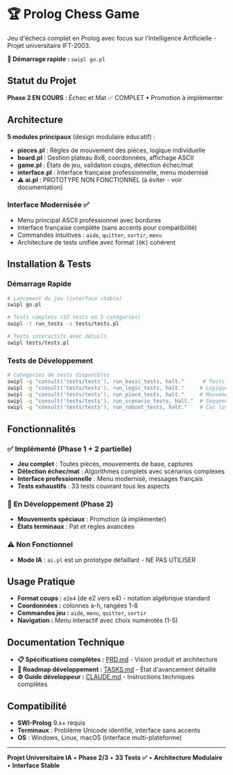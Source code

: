 # 🏆 Prolog Chess Game

Jeu d'échecs complet en Prolog avec focus sur l'Intelligence Artificielle - Projet universitaire IFT-2003.

**🚀 Démarrage rapide :** `swipl go.pl`

## Statut du Projet

**Phase 2 EN COURS** : Échec et Mat ✅ COMPLET • Promotion à implémenter

## Architecture

**5 modules principaux** (design modulaire éducatif) :
- **pieces.pl** : Règles de mouvement des pièces, logique individuelle
- **board.pl** : Gestion plateau 8x8, coordonnées, affichage ASCII  
- **game.pl** : États de jeu, validation coups, détection échec/mat
- **interface.pl** : Interface française professionnelle, menu modernisé
- **⚠️ ai.pl** : PROTOTYPE NON FONCTIONNEL (à éviter - voir documentation)

### Interface Modernisée ✅
- Menu principal ASCII professionnel avec bordures
- Interface française complète (sans accents pour compatibilité)
- Commandes intuitives : `aide`, `quitter`, `sortir`, `menu`
- Architecture de tests unifiée avec format `[OK]` cohérent

## Installation & Tests

### Démarrage Rapide
```bash
# Lancement du jeu (interface stable)
swipl go.pl

# Tests complets (33 tests en 5 catégories)
swipl -t run_tests -s tests/tests.pl

# Tests interactifs avec détails
swipl tests/tests.pl
```

### Tests de Développement
```bash
# Catégories de tests disponibles
swipl -g "consult('tests/tests'), run_basic_tests, halt."      # Tests fondamentaux
swipl -g "consult('tests/tests'), run_logic_tests, halt."     # Logique de jeu  
swipl -g "consult('tests/tests'), run_piece_tests, halt."     # Mouvements pièces
swipl -g "consult('tests/tests'), run_scenario_tests, halt."  # Séquences tactiques
swipl -g "consult('tests/tests'), run_robust_tests, halt."    # Cas limites et erreurs
```

## Fonctionnalités

### ✅ Implémenté (Phase 1 + 2 partielle)
- **Jeu complet** : Toutes pièces, mouvements de base, captures
- **Détection échec/mat** : Algorithmes complets avec scénarios complexes  
- **Interface professionnelle** : Menu modernisé, messages français
- **Tests exhaustifs** : 33 tests couvrant tous les aspects

### 🚧 En Développement (Phase 2)
- **Mouvements spéciaux** : Promotion (à implémenter)
- **États terminaux** : Pat et règles avancées

### ⚠️ Non Fonctionnel
- **Mode IA** : `ai.pl` est un prototype défaillant - NE PAS UTILISER

## Usage Pratique

- **Format coups :** `e2e4` (de e2 vers e4) - notation algébrique standard
- **Coordonnées :** colonnes a-h, rangées 1-8
- **Commandes jeu :** `aide`, `menu`, `quitter`, `sortir`
- **Navigation :** Menu interactif avec choix numérotés (1-5)

## Documentation Technique

- **📋 Spécifications complètes :** [PRD.md](docs/PRD.md) - Vision produit et architecture
- **📝 Roadmap développement :** [TASKS.md](docs/TASKS.md) - État d'avancement détaillé  
- **⚙️ Guide développeur :** [CLAUDE.md](.claude/CLAUDE.md) - Instructions techniques complètes

## Compatibilité

- **SWI-Prolog** 9.x+ requis
- **Terminaux** : Problème Unicode identifié, interface sans accents
- **OS** : Windows, Linux, macOS (interface multi-plateforme)

---
**Projet Universitaire IA** • **Phase 2/3** • **33 Tests ✅** • **Architecture Modulaire** • **Interface Stable**